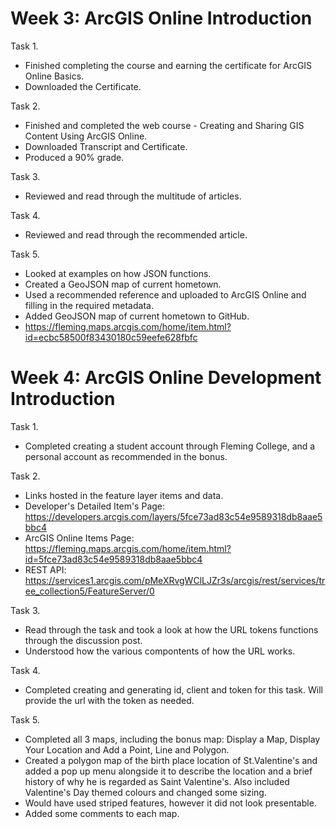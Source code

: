 # Week 3: ArcGIS Online Introduction

Task 1. 
- Finished completing the course and earning the certificate for ArcGIS Online Basics.
- Downloaded the Certificate.

Task 2. 
- Finished and completed the web course - Creating and Sharing GIS Content Using ArcGIS Online. 
- Downloaded Transcript and Certificate. 
- Produced a 90% grade. 

Task 3. 
- Reviewed and read through the multitude of articles. 

Task 4. 
- Reviewed and read through the recommended article. 

Task 5.
- Looked at examples on how JSON functions. 
- Created a GeoJSON map of current hometown. 
- Used a recommended reference and uploaded to ArcGIS Online and filling in the required metadata. 
- Added GeoJSON map of current hometown to GitHub.
- https://fleming.maps.arcgis.com/home/item.html?id=ecbc58500f83430180c59eefe628fbfc

# Week 4: ArcGIS Online Development Introduction

Task 1.
- Completed creating a student account through Fleming College, and a personal account as recommended in the bonus. 

Task 2. 
- Links hosted in the feature layer items and data. 
- Developer's Detailed Item's Page: https://developers.arcgis.com/layers/5fce73ad83c54e9589318db8aae5bbc4
- ArcGIS Online Items Page: https://fleming.maps.arcgis.com/home/item.html?id=5fce73ad83c54e9589318db8aae5bbc4
- REST API: https://services1.arcgis.com/pMeXRvgWClLJZr3s/arcgis/rest/services/tree_collection5/FeatureServer/0

Task 3. 
- Read through the task and took a look at how the URL tokens functions through the discussion post.
- Understood how the various compontents of how the URL works. 

Task 4. 
- Completed creating and generating id, client and token for this task. Will provide the url with the token as needed. 

Task 5. 
- Completed all 3 maps, including the bonus map: Display a Map, Display Your Location and Add a Point, Line and Polygon. 
- Created a polygon map of the birth place location of St.Valentine's and added a pop up menu alongside it to describe the location and a brief history of why he is regarded as Saint Valentine's. Also included Valentine's Day themed colours and changed some sizing. 
- Would have used striped features, however it did not look presentable. 
- Added some comments to each map. 
